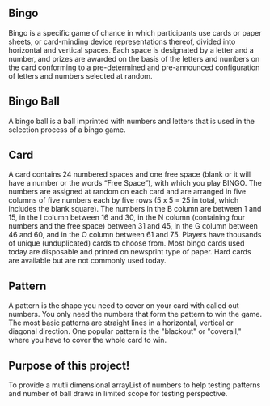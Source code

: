 ## Bingo

Bingo is a specific game of chance in which participants use cards or paper sheets, or card-minding device representations thereof, divided into horizontal and vertical spaces. Each space is designated by a letter and a number, and prizes are awarded on the basis of the letters and numbers on the card conforming to a pre-determined and pre-announced configuration of letters and numbers selected at random.

## Bingo Ball

A bingo ball is a ball imprinted with numbers and letters that is used in the selection process of a bingo game.

## Card

A card contains 24 numbered spaces and one free space (blank or it will have a number or the words “Free Space”), with which you play BINGO. The numbers are assigned at random on each card and are arranged in five columns of five numbers each by five rows (5 x 5 = 25 in total, which includes the blank square). The numbers in the B column are between 1 and 15, in the I column between 16 and 30, in the N column (containing four numbers and the free space) between 31 and 45, in the G column between 46 and 60, and in the O column between 61 and 75. Players have thousands of unique (unduplicated) cards to choose from. Most bingo cards used today are disposable and printed on newsprint type of paper. Hard cards are available but are not commonly used today.

## Pattern

A pattern is the shape you need to cover on your card with called out numbers. You only need the numbers that form the pattern to win the game. The most basic patterns are straight lines in a horizontal, vertical or diagonal direction. One popular pattern is the "blackout" or "coverall," where you have to cover the whole card to win.

## Purpose of this project!
To provide a mutli dimensional arrayList of numbers to help testing patterns and number of ball draws in limited scope for testing perspective.
